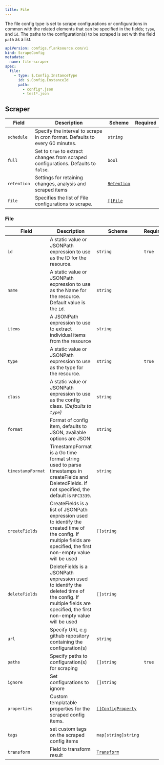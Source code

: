 ```yaml
---
title: File
---
```


The file config type is set to scrape configurations or configurations in common with the related elements that can be specified in the fields; `type`, and `id`. The paths to the configuration(s) to be scraped is set with the field `path` as a list.

```yaml title='file-scraper.yaml' file=../../../../modules/config-db/fixtures/file-git.yaml
apiVersion: configs.flanksource.com/v1
kind: ScrapeConfig
metadata:
  name: file-scraper
spec:
  file:
    - type: $.Config.InstanceType
      id: $.Config.InstanceId
      path:
        - config*.json
        - test*.json
```


## Scraper

| Field       | Description                                                                        | Scheme                                       | Required |
| ----------- | ---------------------------------------------------------------------------------- | -------------------------------------------- | -------- |
| `schedule`  | Specify the interval to scrape in cron format. Defaults to every 60 minutes.       | `string`                                     |          |
| `full`      | Set to `true` to extract changes from scraped configurations. Defaults to `false`. | `bool`                                       |          |
| `retention` | Settings for retaining changes, analysis and scraped items                         | [`Retention`](/config-db/concepts/retention) |          |
| `file`      | Specifies the list of File configurations to scrape.                               | [`[]File`](#file-1)                          |          |

### File

| Field             | Description                                                                                                                                                             | Scheme                                         | Required |
| ----------------- | ----------------------------------------------------------------------------------------------------------------------------------------------------------------------- | ---------------------------------------------- | -------- |
| `id`              | A static value or JSONPath expression to use as the ID for the resource.                                                                                                | `string`                                       | `true`   |
| `name`            | A static value or JSONPath expression to use as the Name for the resource. Default value is the `id`.                                                                   | `string`                                       |          |
| `items`           | A JSONPath expression to use to extract individual items from the resource                                                                                              | `string`                                       |          |
| `type`            | A static value or JSONPath expression to use as the type for the resource.                                                                                              | `string`                                       | `true`   |
| `class`           | A static value or JSONPath expression to use as the config class. _(Defaults to `type`)_                                                                                | `string`                                       |          |
| `format`          | Format of config item, defaults to JSON, available options are JSON                                                                                                     | `string`                                       |          |
| `timestampFormat` | TimestampFormat is a Go time format string used to parse timestamps in createFields and DeletedFields. If not specified, the default is `RFC3339`.                      | `string`                                       |          |
| `createFields`    | CreateFields is a list of JSONPath expression used to identify the created time of the config. If multiple fields are specified, the first non-empty value will be used | `[]string`                                     |          |
| `deleteFields`    | DeleteFields is a JSONPath expression used to identify the deleted time of the config. If multiple fields are specified, the first non-empty value will be used         | `[]string`                                     |          |
| `url`             | Specify URL e.g github repository containing the configuration(s)                                                                                                       | `string`                                       |          |
| `paths`           | Specify paths to configuration(s) for scraping                                                                                                                          | `[]string`                                     | `true`   |
| `ignore`          | Set configurations to ignore                                                                                                                                            | `[]string`                                     |          |
| `properties`      | Custom templatable properties for the scraped config items.                                                                                                             | [`[]ConfigProperty`](/reference/config-db/properties) |          |
| `tags`            | set custom tags on the scraped config items                                                                                                                             | `map[string]string`                            |          |
| `transform`       | Field to transform result                                                                        | [`Transform`](/config-db/concepts/transform)                        |          |                   |          |



